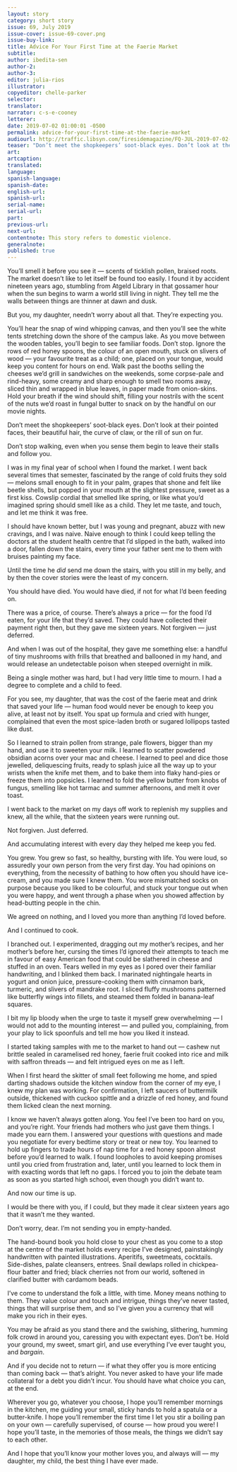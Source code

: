 ```yaml
---
layout: story
category: short story
issue: 69, July 2019
issue-cover: issue-69-cover.png
issue-buy-link:
title: Advice For Your First Time at the Faerie Market
subtitle:
author: ibedita-sen
author-2:
author-3:
editor: julia-rios
illustrator:
copyeditor: chelle-parker
selector:
translator:
narrator: c-s-e-cooney
letterer:
date: 2019-07-02 01:00:01 -0500
permalink: advice-for-your-first-time-at-the-faerie-market
audiourl: http://traffic.libsyn.com/firesidemagazine/FQ-JUL-2019-07-02-Advice_For_Your_First_Time_At_the_Faerie_Market.mp3
teaser: "Don’t meet the shopkeepers’ soot-black eyes. Don’t look at their pointed faces, their beautiful hair..."
art:
artcaption:
translated:
language:
spanish-language:
spanish-date:
english-url:
spanish-url:
serial-name:
serial-url:
part:
previous-url:
next-url:
contentnote: This story refers to domestic violence.
generalnote:
published: true 
---
```


You’ll smell it before you see it — scents of ticklish pollen, braised roots. The market doesn’t like to let itself be found too easily. I found it by accident nineteen years ago, stumbling from Atgeld Library in that gossamer hour when the sun begins to warm a world still living in night. They tell me the walls between things are thinner at dawn and dusk.

But you, my daughter, needn’t worry about all that. They’re expecting you.

You’ll hear the snap of wind whipping canvas, and then you’ll see the white tents stretching down the shore of the campus lake. As you move between the wooden tables, you’ll begin to see familiar foods. Don’t stop. Ignore the rows of red honey spoons, the colour of an open mouth, stuck on slivers of wood — your favourite treat as a child; one, placed on your tongue, would keep you content for hours on end. Walk past the booths selling the cheeses we’d grill in sandwiches on the weekends, some corpse-pale and rind-heavy, some creamy and sharp enough to smell two rooms away, sliced thin and wrapped in blue leaves, in paper made from onion-skins. Hold your breath if the wind should shift, filling your nostrils with the scent of the nuts we’d roast in fungal butter to snack on by the handful on our movie nights.

Don’t meet the shopkeepers’ soot-black eyes. Don’t look at their pointed faces, their beautiful hair, the curve of claw, or the rill of sun on fur.

Don’t stop walking, even when you sense them begin to leave their stalls and follow you.

I was in my final year of school when I found the market. I went back several times that semester, fascinated by the range of cold fruits they sold — melons small enough to fit in your palm, grapes that shone and felt like beetle shells, but popped in your mouth at the slightest pressure, sweet as a first kiss. Cowslip cordial that smelled like spring, or like what you’d imagined spring should smell like as a child. They let me taste, and touch, and let me think it was free.

I should have known better, but I was young and pregnant, abuzz with new cravings, and I was naive. Naive enough to think I could keep telling the doctors at the student health centre that I’d slipped in the bath, walked into a door, fallen down the stairs, every time your father sent me to them with bruises painting my face.

Until the time he _did_ send me down the stairs, with you still in my belly, and by then the cover stories were the least of my concern.

You should have died. You would have died, if not for what I’d been feeding on.

There was a price, of course. There’s always a price — for the food I’d eaten, for your life that they’d saved. They could have collected their payment right then, but they gave me sixteen years. Not forgiven — just deferred.

And when I was out of the hospital, they gave me something else: a handful of tiny mushrooms with frills that breathed and ballooned in my hand, and would release an undetectable poison when steeped overnight in milk.

Being a single mother was hard, but I had very little time to mourn. I had a degree to complete and a child to feed.

For you see, my daughter, that was the cost of the faerie meat and drink that saved your life — human food would never be enough to keep you alive, at least not by itself. You spat up formula and cried with hunger, complained that even the most spice-laden broth or sugared lollipops tasted like dust.

So I learned to strain pollen from strange, pale flowers, bigger than my hand, and use it to sweeten your milk. I learned to scatter powdered obsidian acorns over your mac and cheese. I learned to peel and dice those jewelled, deliquescing fruits, ready to splash juice all the way up to your wrists when the knife met them, and to bake them into flaky hand-pies or freeze them into popsicles. I learned to fold the yellow butter from knobs of fungus, smelling like hot tarmac and summer afternoons, and melt it over toast.

I went back to the market on my days off work to replenish my supplies and knew, all the while, that the sixteen years were running out.

Not forgiven. Just deferred.

And accumulating interest with every day they helped me keep you fed.

You grew. You grew so fast, so healthy, bursting with life. You were loud, so assuredly your own person from the very first day. You had opinions on everything, from the necessity of bathing to how often you should have ice-cream, and you made sure I knew them. You wore mismatched socks on purpose because you liked to be colourful, and stuck your tongue out when you were happy, and went through a phase when you showed affection by head-butting people in the chin.

We agreed on nothing, and I loved you more than anything I’d loved before.

And I continued to cook.

I branched out. I experimented, dragging out my mother’s recipes, and her mother’s before her, cursing the times I’d ignored their attempts to teach me in favour of easy American food that could be slathered in cheese and stuffed in an oven. Tears welled in my eyes as I pored over their familiar handwriting, and I blinked them back. I marinated nightingale hearts in yogurt and onion juice, pressure-cooking them with cinnamon bark, turmeric, and slivers of mandrake root. I sliced fluffy mushrooms patterned like butterfly wings into fillets, and steamed them folded in banana-leaf squares.

I bit my lip bloody when the urge to taste it myself grew overwhelming — I would not add to the mounting interest — and pulled you, complaining, from your play to lick spoonfuls and tell me how you liked it instead.

I started taking samples with me to the market to hand out — cashew nut brittle sealed in caramelised red honey, faerie fruit cooked into rice and milk with saffron threads — and felt intrigued eyes on me as I left.

When I first heard the skitter of small feet following me home, and spied darting shadows outside the kitchen window from the corner of my eye, I knew my plan was working. For confirmation, I left saucers of buttermilk outside, thickened with cuckoo spittle and a drizzle of red honey, and found them licked clean the next morning.

I know we haven’t always gotten along. You feel I’ve been too hard on you, and you’re right. Your friends had mothers who just gave them things. I made you earn them. I answered your questions with questions and made you negotiate for every bedtime story or treat or new toy. You learned to hold up fingers to trade hours of nap time for a red honey spoon almost before you’d learned to walk. I found loopholes to avoid keeping promises until you cried from frustration and, later, until you learned to lock them in with exacting words that left no gaps. I forced you to join the debate team as soon as you started high school, even though you didn’t want to.

And now our time is up.

I would be there with you, if I could, but they made it clear sixteen years ago that it wasn’t me they wanted.

Don’t worry, dear. I’m not sending you in empty-handed.

The hand-bound book you hold close to your chest as you come to a stop at the centre of the market holds every recipe I’ve designed, painstakingly handwritten with painted illustrations. Aperitifs, sweetmeats, cocktails. Side-dishes, palate cleansers, entrees. Snail dewlaps rolled in chickpea-flour batter and fried; black cherries not from our world, softened in clarified butter with cardamom beads.

I’ve come to understand the folk a little, with time. Money means nothing to them. They value colour and touch and intrigue, things they’ve never tasted, things that will surprise them, and so I’ve given you a currency that will make you rich in their eyes.

You may be afraid as you stand there and the swishing, slithering, humming folk crowd in around you, caressing you with expectant eyes. Don’t be. Hold your ground, my sweet, smart girl, and use everything I’ve ever taught you, and _bargain_.

And if you decide not to return — if what they offer you is more enticing than coming back — that’s alright. You never asked to have your life made collateral for a debt you didn’t incur. You should have what choice you can, at the end.

Wherever you go, whatever you choose, I hope you’ll remember mornings in the kitchen, me guiding your small, sticky hands to hold a spatula or a butter-knife. I hope you’ll remember the first time I let you stir a boiling pan on your own — carefully supervised, of course — how proud you were! I hope you’ll taste, in the memories of those meals, the things we didn’t say to each other.

And I hope that you’ll know your mother loves you, and always will — my daughter, my child, the best thing I have ever made.

